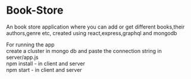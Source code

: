 # Book-Store

An book store application where you can add or get different books,their authors,genre etc, created using react,express,graphql and mongodb

For running the app  
create a cluster in mongo db and paste the connection string in server/app.js  
npm install - in client and server  
npm start - in client and server  
